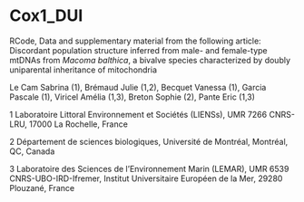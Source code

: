 # Cox1_DUI

RCode, Data and supplementary material from the following article:
Discordant population structure inferred from male- and female-type mtDNAs from *_Macoma balthica_*, a bivalve species characterized by doubly uniparental inheritance of mitochondria

Le Cam Sabrina (1), Brémaud Julie  (1,2), Becquet Vanessa (1), Garcia Pascale (1), Viricel Amélia (1,3), Breton Sophie (2), Pante Eric (1,3)

1 Laboratoire Littoral Environnement et Sociétés (LIENSs), UMR 7266 CNRS-LRU, 17000 La Rochelle, France

2 Département de sciences biologiques, Université de Montréal, Montréal, QC, Canada

3 Laboratoire des Sciences de l’Environnement Marin (LEMAR), UMR 6539 CNRS-UBO-IRD-Ifremer, Institut Universitaire Européen de la Mer, 29280 Plouzané, France
